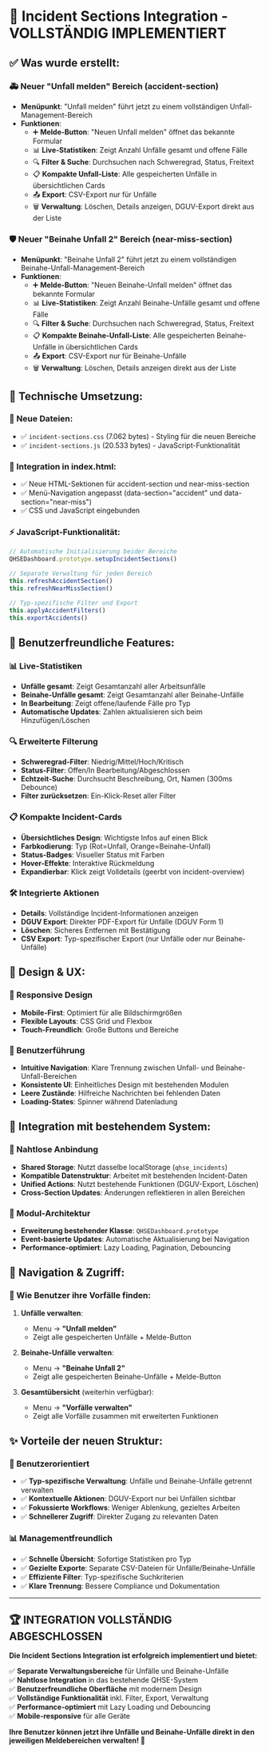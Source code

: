 # 🎉 **Incident Sections Integration - VOLLSTÄNDIG IMPLEMENTIERT**

## ✅ **Was wurde erstellt:**

### **🚑 Neuer "Unfall melden" Bereich (accident-section)**
- **Menüpunkt**: "Unfall melden" führt jetzt zu einem vollständigen Unfall-Management-Bereich
- **Funktionen**:
  - ➕ **Melde-Button**: "Neuen Unfall melden" öffnet das bekannte Formular
  - 📊 **Live-Statistiken**: Zeigt Anzahl Unfälle gesamt und offene Fälle
  - 🔍 **Filter & Suche**: Durchsuchen nach Schweregrad, Status, Freitext
  - 📋 **Kompakte Unfall-Liste**: Alle gespeicherten Unfälle in übersichtlichen Cards
  - 📤 **Export**: CSV-Export nur für Unfälle
  - 🗑️ **Verwaltung**: Löschen, Details anzeigen, DGUV-Export direkt aus der Liste

### **🛡️ Neuer "Beinahe Unfall 2" Bereich (near-miss-section)**
- **Menüpunkt**: "Beinahe Unfall 2" führt jetzt zu einem vollständigen Beinahe-Unfall-Management-Bereich
- **Funktionen**:
  - ➕ **Melde-Button**: "Neuen Beinahe-Unfall melden" öffnet das bekannte Formular
  - 📊 **Live-Statistiken**: Zeigt Anzahl Beinahe-Unfälle gesamt und offene Fälle
  - 🔍 **Filter & Suche**: Durchsuchen nach Schweregrad, Status, Freitext
  - 📋 **Kompakte Beinahe-Unfall-Liste**: Alle gespeicherten Beinahe-Unfälle in übersichtlichen Cards
  - 📤 **Export**: CSV-Export nur für Beinahe-Unfälle
  - 🗑️ **Verwaltung**: Löschen, Details anzeigen direkt aus der Liste

## 🔧 **Technische Umsetzung:**

### **📁 Neue Dateien:**
- ✅ `incident-sections.css` (7.062 bytes) - Styling für die neuen Bereiche
- ✅ `incident-sections.js` (20.533 bytes) - JavaScript-Funktionalität

### **🔗 Integration in index.html:**
- ✅ Neue HTML-Sektionen für accident-section und near-miss-section
- ✅ Menü-Navigation angepasst (data-section="accident" und data-section="near-miss")
- ✅ CSS und JavaScript eingebunden

### **⚡ JavaScript-Funktionalität:**
```javascript
// Automatische Initialisierung beider Bereiche
QHSEDashboard.prototype.setupIncidentSections()

// Separate Verwaltung für jeden Bereich
this.refreshAccidentSection()
this.refreshNearMissSection()

// Typ-spezifische Filter und Export
this.applyAccidentFilters()
this.exportAccidents()
```

## 🎯 **Benutzerfreundliche Features:**

### **📊 Live-Statistiken**
- **Unfälle gesamt**: Zeigt Gesamtanzahl aller Arbeitsunfälle
- **Beinahe-Unfälle gesamt**: Zeigt Gesamtanzahl aller Beinahe-Unfälle
- **In Bearbeitung**: Zeigt offene/laufende Fälle pro Typ
- **Automatische Updates**: Zahlen aktualisieren sich beim Hinzufügen/Löschen

### **🔍 Erweiterte Filterung**
- **Schweregrad-Filter**: Niedrig/Mittel/Hoch/Kritisch
- **Status-Filter**: Offen/In Bearbeitung/Abgeschlossen
- **Echtzeit-Suche**: Durchsucht Beschreibung, Ort, Namen (300ms Debounce)
- **Filter zurücksetzen**: Ein-Klick-Reset aller Filter

### **📋 Kompakte Incident-Cards**
- **Übersichtliches Design**: Wichtigste Infos auf einen Blick
- **Farbkodierung**: Typ (Rot=Unfall, Orange=Beinahe-Unfall)
- **Status-Badges**: Visueller Status mit Farben
- **Hover-Effekte**: Interaktive Rückmeldung
- **Expandierbar**: Klick zeigt Volldetails (geerbt von incident-overview)

### **🛠️ Integrierte Aktionen**
- **Details**: Vollständige Incident-Informationen anzeigen
- **DGUV Export**: Direkter PDF-Export für Unfälle (DGUV Form 1)
- **Löschen**: Sicheres Entfernen mit Bestätigung
- **CSV Export**: Typ-spezifischer Export (nur Unfälle oder nur Beinahe-Unfälle)

## 🎨 **Design & UX:**

### **📱 Responsive Design**
- **Mobile-First**: Optimiert für alle Bildschirmgrößen
- **Flexible Layouts**: CSS Grid und Flexbox
- **Touch-Freundlich**: Große Buttons und Bereiche

### **🎯 Benutzerführung**
- **Intuitive Navigation**: Klare Trennung zwischen Unfall- und Beinahe-Unfall-Bereichen
- **Konsistente UI**: Einheitliches Design mit bestehenden Modulen
- **Leere Zustände**: Hilfreiche Nachrichten bei fehlenden Daten
- **Loading-States**: Spinner während Datenladung

## 🔄 **Integration mit bestehendem System:**

### **🔗 Nahtlose Anbindung**
- **Shared Storage**: Nutzt dasselbe localStorage (`qhse_incidents`)
- **Kompatible Datenstruktur**: Arbeitet mit bestehenden Incident-Daten
- **Unified Actions**: Nutzt bestehende Funktionen (DGUV-Export, Löschen)
- **Cross-Section Updates**: Änderungen reflektieren in allen Bereichen

### **🧩 Modul-Architektur**
- **Erweiterung bestehender Klasse**: `QHSEDashboard.prototype`
- **Event-basierte Updates**: Automatische Aktualisierung bei Navigation
- **Performance-optimiert**: Lazy Loading, Pagination, Debouncing

## 📍 **Navigation & Zugriff:**

### **🎯 Wie Benutzer ihre Vorfälle finden:**

1. **Unfälle verwalten**:
   - Menu → **"Unfall melden"**
   - Zeigt alle gespeicherten Unfälle + Melde-Button

2. **Beinahe-Unfälle verwalten**:
   - Menu → **"Beinahe Unfall 2"**
   - Zeigt alle gespeicherten Beinahe-Unfälle + Melde-Button

3. **Gesamtübersicht** (weiterhin verfügbar):
   - Menu → **"Vorfälle verwalten"**
   - Zeigt alle Vorfälle zusammen mit erweiterten Funktionen

## ✨ **Vorteile der neuen Struktur:**

### **🎯 Benutzerorientiert**
- ✅ **Typ-spezifische Verwaltung**: Unfälle und Beinahe-Unfälle getrennt verwalten
- ✅ **Kontextuelle Aktionen**: DGUV-Export nur bei Unfällen sichtbar
- ✅ **Fokussierte Workflows**: Weniger Ablenkung, gezieltes Arbeiten
- ✅ **Schnellerer Zugriff**: Direkter Zugang zu relevanten Daten

### **📊 Managementfreundlich**
- ✅ **Schnelle Übersicht**: Sofortige Statistiken pro Typ
- ✅ **Gezielte Exporte**: Separate CSV-Dateien für Unfälle/Beinahe-Unfälle
- ✅ **Effiziente Filter**: Typ-spezifische Suchkriterien
- ✅ **Klare Trennung**: Bessere Compliance und Dokumentation

---

## 🏆 **INTEGRATION VOLLSTÄNDIG ABGESCHLOSSEN**

**Die Incident Sections Integration ist erfolgreich implementiert und bietet:**

✅ **Separate Verwaltungsbereiche** für Unfälle und Beinahe-Unfälle  
✅ **Nahtlose Integration** in das bestehende QHSE-System  
✅ **Benutzerfreundliche Oberfläche** mit modernem Design  
✅ **Vollständige Funktionalität** inkl. Filter, Export, Verwaltung  
✅ **Performance-optimiert** mit Lazy Loading und Debouncing  
✅ **Mobile-responsive** für alle Geräte  

**Ihre Benutzer können jetzt ihre Unfälle und Beinahe-Unfälle direkt in den jeweiligen Meldebereichen verwalten! 🚀**
